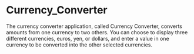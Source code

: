 # Currency_Converter
The currency converter application, called Currency Converter, converts amounts from one currency to two others. You can choose to display three different currencies, euros, yen, or dollars, and enter a value in one currency to be converted into the other selected currencies.
